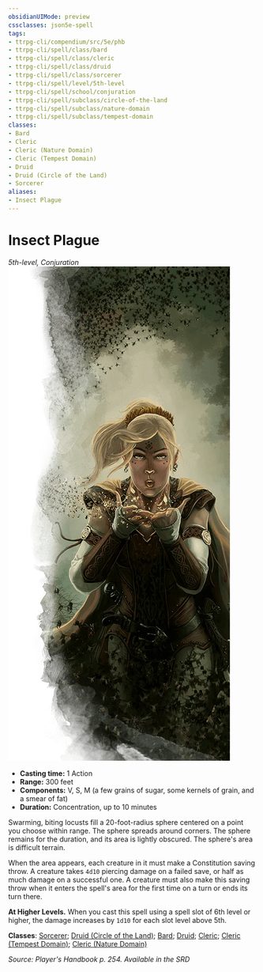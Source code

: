 ```yaml
---
obsidianUIMode: preview
cssclasses: json5e-spell
tags:
- ttrpg-cli/compendium/src/5e/phb
- ttrpg-cli/spell/class/bard
- ttrpg-cli/spell/class/cleric
- ttrpg-cli/spell/class/druid
- ttrpg-cli/spell/class/sorcerer
- ttrpg-cli/spell/level/5th-level
- ttrpg-cli/spell/school/conjuration
- ttrpg-cli/spell/subclass/circle-of-the-land
- ttrpg-cli/spell/subclass/nature-domain
- ttrpg-cli/spell/subclass/tempest-domain
classes:
- Bard
- Cleric
- Cleric (Nature Domain)
- Cleric (Tempest Domain)
- Druid
- Druid (Circle of the Land)
- Sorcerer
aliases:
- Insect Plague
---
```

# Insect Plague
*5th-level, Conjuration*  
![](/CLI/spells/img/insect-plague.webp#right)

- **Casting time:** 1 Action
- **Range:** 300 feet
- **Components:** V, S, M (a few grains of sugar, some kernels of grain, and a smear of fat)
- **Duration:** Concentration, up to 10 minutes

Swarming, biting locusts fill a 20-foot-radius sphere centered on a point you choose within range. The sphere spreads around corners. The sphere remains for the duration, and its area is lightly obscured. The sphere's area is difficult terrain.

When the area appears, each creature in it must make a Constitution saving throw. A creature takes `4d10` piercing damage on a failed save, or half as much damage on a successful one. A creature must also make this saving throw when it enters the spell's area for the first time on a turn or ends its turn there.

**At Higher Levels.** When you cast this spell using a spell slot of 6th level or higher, the damage increases by `1d10` for each slot level above 5th.

**Classes**: [Sorcerer](/CLI/lists/list-spells-classes-sorcerer.md); [Druid (Circle of the Land)](/CLI/lists/list-spells-classes-druid-circle-of-the-land.md); [Bard](/CLI/lists/list-spells-classes-bard.md); [Druid](/CLI/lists/list-spells-classes-druid.md); [Cleric](/CLI/lists/list-spells-classes-cleric.md); [Cleric (Tempest Domain)](/CLI/lists/list-spells-classes-cleric-tempest-domain.md); [Cleric (Nature Domain)](/CLI/lists/list-spells-classes-cleric-nature-domain.md)

*Source: Player's Handbook p. 254. Available in the <span title='Systems Reference Document (5.1)'>SRD</span>*